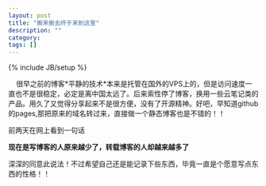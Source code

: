 ```yaml
---
layout: post
title: "搬来搬去终于来到这里"
description: ""
category: 
tags: []
---
```

{% include JB/setup %}


<p>&nbsp;&nbsp;&nbsp;&nbsp;很早之前的博客*平静的技术*本来是托管在国外的VPS上的，但是访问速度一直也不是很稳定，必定是离中国太远了。后来索性停了博客，换用一些云笔记类的产品。用久了又觉得分享起来不是很方便，没有了开源精神。好吧，早知道github的pages,那把原来的域名转过来，直接做一个静态博客也是不错的！！</p>
<p>前两天在网上看到一句话</p>

 **现在是写博客的人原来越少了，转载博客的人却越来越多了**

 <p>深深的同意此说法！不过希望自己还是能记录下些东西，毕竟一直是个愿意写点东西的性格！！</p>
